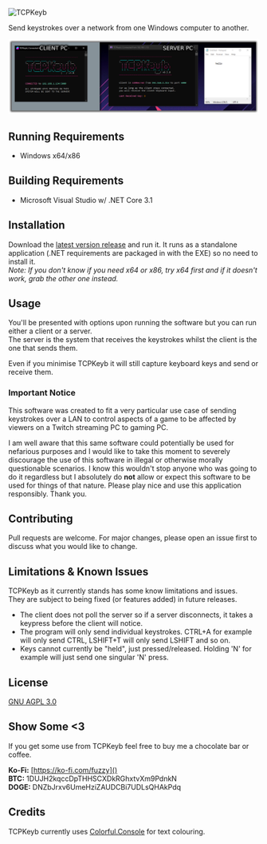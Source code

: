 
![TCPKeyb](https://i.imgur.com/X7blvOU.png)

Send keystrokes over a network from one Windows computer to another.

![Screenshot of TCPKeyb](screenshot.png)

## Running Requirements
- Windows x64/x86

## Building Requirements
- Microsoft Visual Studio w/ .NET Core 3.1

## Installation

Download the [latest version release](https://github.com/fuzzymannerz/TCPKeyb/releases/latest) and run it. It runs as a standalone application (.NET requirements are packaged in with the EXE) so no need to install it.   
*Note: If you don't know if you need x64 or x86, try x64 first and if it doesn't work, grab the other one instead.*  

## Usage

You'll be presented with options upon running the software but you can run either a client or a server.  
The server is the system that receives the keystrokes whilst the client is the one that sends them.

Even if you minimise TCPKeyb it will still capture keyboard keys and send or receive them.

### Important Notice
This software was created to fit a very particular use case of sending keystrokes over a LAN to control aspects of a game to be affected by viewers on a Twitch streaming PC to gaming PC. 

I am well aware that this same software could potentially be used for nefarious purposes and I would like to take this moment to severely discourage the use of this software in illegal or otherwise morally questionable scenarios. I know this wouldn't stop anyone who was going to do it regardless but I absolutely do **not** allow or expect this software to be used for things of that nature. Please play nice and use this application responsibly. Thank you.

## Contributing
Pull requests are welcome. For major changes, please open an issue first to discuss what you would like to change.

## Limitations & Known Issues
TCPKeyb as it currently stands has some know limitations and issues.  
They are subject to being fixed (or features added) in future releases.

- The client does not poll the server so if a server disconnects, it takes a keypress before the client will notice.
- The program will only send individual keystrokes. CTRL+A for example will only send CTRL, LSHIFT+T will only send LSHIFT and so on.
- Keys cannot currently be "held", just pressed/released. Holding 'N' for example will just send one singular 'N' press.

## License
[GNU AGPL 3.0](https://choosealicense.com/licenses/agpl-3.0/)

## Show Some <3
If you get some use from TCPKeyb feel free to buy me a chocolate bar or coffee.  

**Ko-Fi:** [https://ko-fi.com/fuzzy]()  
**BTC:** 1DUJH2kqccDpTHHSCXDkRGhxtvXm9PdnkN  
**DOGE:** DNZbJrxv6UmeHziZAUDCBi7UDLsQHAkPdq

## Credits
TCPKeyb currently uses [Colorful.Console](https://github.com/tomakita/Colorful.Console) for text colouring.